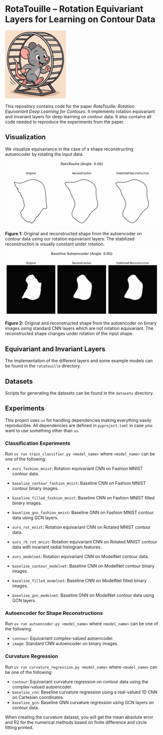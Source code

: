# RotaTouille – Rotation Equivariant Layers for Learning on Contour Data

![](./resources/rota.png)

This repository contains code for the paper *RotaTouille: Rotation Equivariant Deep Learning for Contours*. It implements rotation equivariant and invariant layers for deep learning on contour data. It also contains all code needed to reproduce the experiments from the paper.

## Visualization

We visualize equivariance in the case of a shape reconstructing autoencoder by rotating the input data.

![](./resources/animation/contour/rotatouille_contour.gif)

**Figure 1:** Original and reconstructed shape from the autoencoder on contour data using our rotation equivariant layers. The stabilized reconstruction is visually constant under rotation.

![](./resources/animation/image/baseline_image.gif)

**Figure 2:** Original and reconstructed shape from the autoencoder on binary images using standard CNN layers which are not rotation equivariant. The reconstructed shape changes under rotation of the input shape.

## Equivariant and Invariant Layers

The implementation of the different layers and some example models can be found in the `rotatouille` directory.

## Datasets

Scripts for generating the datasets can be found in the `datasets` directory.

## Experiments

This project uses `uv` for handling dependencies making everything easily reproducible. All dependencies are defined in `pyproject.toml` in case you want to use something other than `uv`. 

### Classification Experiments

Run `uv run train_classifier.py <model_name>` where `<model_name>` can be one of the following:

- `ours_fashion_mnist`: Rotation equivariant CNN on Fashion MNIST contour data.
- `baseline_contour_fashion_mnist`: Baseline CNN on Fashion MNIST contour binary images.
- `baseline_filled_fashion_mnist`: Baseline CNN on Fashion MNIST filled binary images.
- `baseline_gnn_fashion_mnist`: Baseline GNN on Fashion MNIST contour data using GCN layers.

- `ours_rot_mnist`: Rotation equivariant CNN on Rotated MNIST contour data.
- `ours_rh_rot_mnist`: Rotation equivariant CNN on Rotated MNIST contour data with invariant radial histogram features.

- `ours_modelnet`: Rotation equivariant CNN on ModelNet contour data.
- `baseline_contour_modelnet`: Baseline CNN on ModelNet contour binary images.
- `baseline_filled_modelnet`: Baseline CNN on ModelNet filled binary images.
- `baseline_gnn_modelnet`: Baseline GNN on ModelNet contour data using GCN layers.

### Autoencoder for Shape Reconstructions

Run `uv run autoencoder.py <model_name>` where `<model_name>` can be one of the following:

- `contour`: Equivariant complex-valued autoencoder.
- `image`: Standard CNN autoencoder on binary images.

### Curvature Regression

Run `uv run curvature_regression.py <model_name>` where `<model_name>` can be one of the following:

- `contour`: Equivariant curvature regression on contour data using the complex-valued autoencoder.
- `baseline_cnn`: Baseline curvature regression using a real-valued 1D CNN on Cartesian coordinates.
- `baseline_gcn`: Baseline GNN curvature regression using GCN layers on contour data. 

When creating the curvature dataset, you will get the mean absolute error and R2 for the numerical methods based on finite difference and circle fitting printed.
